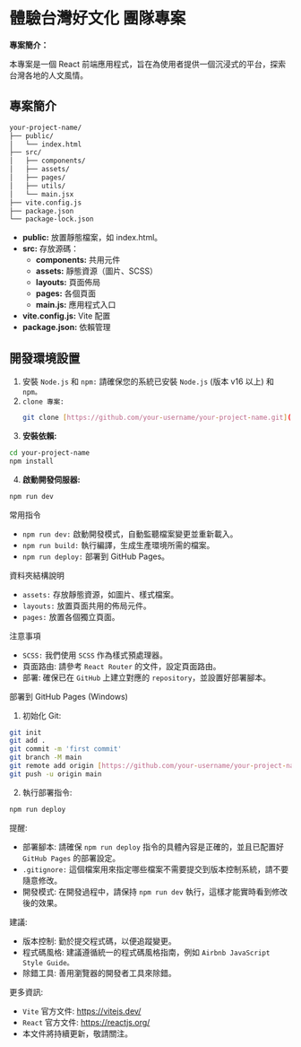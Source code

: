 # 體驗台灣好文化 團隊專案

**專案簡介：**

本專案是一個 React 前端應用程式，旨在為使用者提供一個沉浸式的平台，探索台灣各地的人文風情。

## 專案簡介
```bash
your-project-name/
├── public/
│   └── index.html
├── src/
│   ├── components/
│   ├── assets/
│   ├── pages/
│   ├── utils/
│   └── main.jsx
├── vite.config.js
├── package.json
└── package-lock.json
```

* **public:** 放置靜態檔案，如 index.html。
* **src:** 存放源碼：
  * **components:** 共用元件
  * **assets:** 靜態資源（圖片、SCSS）
  * **layouts:** 頁面佈局
  * **pages:** 各個頁面
  * **main.js:** 應用程式入口
* **vite.config.js:** Vite 配置
* **package.json:** 依賴管理

## 開發環境設置

1. 安裝 ```Node.js``` 和 ```npm:``` 請確保您的系統已安裝 ```Node.js``` (版本 v16 以上) 和 ```npm。```
2. ```clone 專案:```
   ```bash
   git clone [https://github.com/your-username/your-project-name.git](https://github.com/your-username/your-project-name.git)
   ```
3. **安裝依賴:**
  ```bash
  cd your-project-name
  npm install
```
4. **啟動開發伺服器:**
  ```bash
  npm run dev
```

常用指令
- ```npm run dev:``` 啟動開發模式，自動監聽檔案變更並重新載入。
- ```npm run build:``` 執行編譯，生成生產環境所需的檔案。
- ```npm run deploy:``` 部署到 GitHub Pages。

資料夾結構說明
- ```assets:``` 存放靜態資源，如圖片、樣式檔案。
- ```layouts:``` 放置頁面共用的佈局元件。
- ```pages:``` 放置各個獨立頁面。

注意事項
- ```SCSS:``` 我們使用 ```SCSS``` 作為樣式預處理器。
- 頁面路由: 請參考 ```React Router``` 的文件，設定頁面路由。
- 部署: 確保已在 ```GitHub``` 上建立對應的 ```repository```，並設置好部署腳本。

部署到 GitHub Pages (Windows)
1. 初始化 Git:
```bash
git init
git add .
git commit -m 'first commit'
git branch -M main
git remote add origin [https://github.com/your-username/your-project-name.git](https://github.com/your-username/your-project-name.git)
git push -u origin main
```
2. 執行部署指令:
```bash
npm run deploy
```

提醒:

- 部署腳本: 請確保 ```npm run deploy``` 指令的具體內容是正確的，並且已配置好 ```GitHub Pages``` 的部署設定。
- ```.gitignore:``` 這個檔案用來指定哪些檔案不需要提交到版本控制系統，請不要隨意修改。
- 開發模式: 在開發過程中，請保持 ```npm run dev``` 執行，這樣才能實時看到修改後的效果。

建議:
- 版本控制: 勤於提交程式碼，以便追蹤變更。
- 程式碼風格: 建議遵循統一的程式碼風格指南，例如 ```Airbnb JavaScript Style Guide。```
- 除錯工具: 善用瀏覽器的開發者工具來除錯。

更多資訊:
- ```Vite``` 官方文件: https://vitejs.dev/
- ```React``` 官方文件: https://reactjs.org/
- 本文件將持續更新，敬請關注。



  